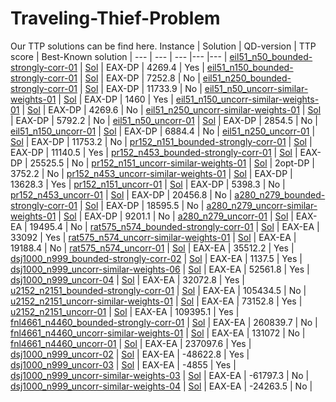 # Traveling-Thief-Problem
Our TTP solutions can be find here.
Instance | Solution | QD-version | TTP score | Best-Known solution |
--- | --- | --- |--- |--- |
[eil51_n50_bounded-strongly-corr-01](https://github.com/NikfarjamAdel/Traveling-Thief-Problem/blob/main/Instances/eil51_n50_bounded-strongly-corr_01.ttp) | [Sol](https://github.com/NikfarjamAdel/Traveling-Thief-Problem/blob/main/Solutions/eil51_n50_bounded-strongly-corr_01.txt) | EAX-DP | 4269.4 | Yes |
[eil51_n150_bounded-strongly-corr-01](https://github.com/NikfarjamAdel/Traveling-Thief-Problem/blob/main/Instances/eil51_n150_bounded-strongly-corr_01.ttp) | [Sol](https://github.com/NikfarjamAdel/Traveling-Thief-Problem/blob/main/Solutions/eil51_n150_bounded-strongly-corr_01.txt) | EAX-DP | 7252.8 | No |
[eil51_n250_bounded-strongly-corr-01](https://github.com/NikfarjamAdel/Traveling-Thief-Problem/blob/main/Instances/eil51_n250_bounded-strongly-corr_01.ttp) | [Sol](https://github.com/NikfarjamAdel/Traveling-Thief-Problem/blob/main/Solutions/eil51_n250_bounded-strongly-corr_01.txt) | EAX-DP | 11733.9 | No |
[eil51_n50_uncorr-similar-weights-01](https://github.com/NikfarjamAdel/Traveling-Thief-Problem/blob/main/Instances/eil51_n50_uncorr-similar-weights_01.ttp) | [Sol](https://github.com/NikfarjamAdel/Traveling-Thief-Problem/blob/main/Solutions/eil51_n50_uncorr-similar-weights_01.txt) | EAX-DP | 1460 | Yes |
[eil51_n150_uncorr-similar-weights-01](https://github.com/NikfarjamAdel/Traveling-Thief-Problem/blob/main/Instances/eil51_n150_uncorr-similar-weights_01.ttp) | [Sol](https://github.com/NikfarjamAdel/Traveling-Thief-Problem/blob/main/Solutions/eil51_n150_uncorr-similar-weights_01.txt) | EAX-DP | 4269.6 | No |
[eil51_n250_uncorr-similar-weights-01](https://github.com/NikfarjamAdel/Traveling-Thief-Problem/blob/main/Instances/eil51_n250_uncorr-similar-weights_01.ttp) | [Sol](https://github.com/NikfarjamAdel/Traveling-Thief-Problem/blob/main/Solutions/eil51_n250_uncorr-similar-weights_01.txt) | EAX-DP | 5792.2 | No |
[eil51_n50_uncorr-01](https://github.com/NikfarjamAdel/Traveling-Thief-Problem/blob/main/Instances/eil51_n50_uncorr_01.ttp) | [Sol](https://github.com/NikfarjamAdel/Traveling-Thief-Problem/blob/main/Solutions/eil51_n50_uncorr_01.txt) | EAX-DP | 2854.5 | No |
[eil51_n150_uncorr-01](https://github.com/NikfarjamAdel/Traveling-Thief-Problem/blob/main/Instances/eil51_n150_uncorr_01.ttp) | [Sol](https://github.com/NikfarjamAdel/Traveling-Thief-Problem/blob/main/Solutions/eil51_n150_uncorr_01.txt) | EAX-DP | 6884.4 | No |
[eil51_n250_uncorr-01](https://github.com/NikfarjamAdel/Traveling-Thief-Problem/blob/main/Instances/eil51_n250_uncorr_01.ttp) | [Sol](https://github.com/NikfarjamAdel/Traveling-Thief-Problem/blob/main/Solutions/eil51_n250_uncorr_01.txt) | EAX-DP | 11753.2 | No |
[pr152_n151_bounded-strongly-corr-01](https://github.com/NikfarjamAdel/Traveling-Thief-Problem/blob/main/Instances/pr152_n151_bounded-strongly-corr_01.ttp) | [Sol](https://github.com/NikfarjamAdel/Traveling-Thief-Problem/blob/main/Solutions/pr152_n151_bounded-strongly-corr_01.txt) | EAX-DP | 11140.5 | Yes |
[pr152_n453_bounded-strongly-corr-01](https://github.com/NikfarjamAdel/Traveling-Thief-Problem/blob/main/Instances/pr152_n453_bounded-strongly-corr_01.ttp) | [Sol](https://github.com/NikfarjamAdel/Traveling-Thief-Problem/blob/main/Solutions/pr152_n453_bounded-strongly-corr_01.txt) | EAX-DP | 25525.5 | No |
[pr152_n151_uncorr-similar-weights-01](https://github.com/NikfarjamAdel/Traveling-Thief-Problem/blob/main/Instances/pr152_n151_uncorr-similar-weights_01.ttp) | [Sol](https://github.com/NikfarjamAdel/Traveling-Thief-Problem/blob/main/Solutions/pr152_n151_uncorr-similar-weights_01.txt) | 2opt-DP | 3752.2 | No |
[pr152_n453_uncorr-similar-weights-01](https://github.com/NikfarjamAdel/Traveling-Thief-Problem/blob/main/Instances/pr152_n453_uncorr-similar-weights_01.ttp) | [Sol](https://github.com/NikfarjamAdel/Traveling-Thief-Problem/blob/main/Solutions/pr152_n453_uncorr-similar-weights_01.txt) | EAX-DP | 13628.3 | Yes |
[pr152_n151_uncorr-01](https://github.com/NikfarjamAdel/Traveling-Thief-Problem/blob/main/Instances/pr152_n151_uncorr_01.ttp) | [Sol](https://github.com/NikfarjamAdel/Traveling-Thief-Problem/blob/main/Solutions/pr152_n151_uncorr_01.txt) | EAX-DP | 5398.3 | No |
[pr152_n453_uncorr-01](https://github.com/NikfarjamAdel/Traveling-Thief-Problem/blob/main/Instances/pr152_n453_uncorr_01.ttp) | [Sol](https://github.com/NikfarjamAdel/Traveling-Thief-Problem/blob/main/Solutions/pr152_n453_uncorr_01.txt) | EAX-DP | 20456.8 | No |
[a280_n279_bounded-strongly-corr-01](https://github.com/NikfarjamAdel/Traveling-Thief-Problem/blob/main/Instances/a280_n279_bounded-strongly-corr_01.ttp) | [Sol](https://github.com/NikfarjamAdel/Traveling-Thief-Problem/blob/main/Solutions/a280_n279_bounded-strongly-corr_01.txt) | EAX-DP | 18595.5 | No |
[a280_n279_uncorr-similar-weights-01](https://github.com/NikfarjamAdel/Traveling-Thief-Problem/blob/main/Instances/a280_n279_uncorr-similar-weights_01.ttp) | [Sol](https://github.com/NikfarjamAdel/Traveling-Thief-Problem/blob/main/Solutions/a280_n279_uncorr-similar-weights_01.txt) | EAX-DP | 9201.1 | No |
[a280_n279_uncorr-01](https://github.com/NikfarjamAdel/Traveling-Thief-Problem/blob/main/Instances/a280_n279_uncorr_01.ttp) | [Sol](https://github.com/NikfarjamAdel/Traveling-Thief-Problem/blob/main/Solutions/a280_n279_uncorr_01.txt) | EAX-EA | 19495.4 | No |
[rat575_n574_bounded-strongly-corr-01](https://github.com/NikfarjamAdel/Traveling-Thief-Problem/blob/main/Instances/rat575_n574_bounded-strongly-corr_01.ttp) | [Sol](https://github.com/NikfarjamAdel/Traveling-Thief-Problem/blob/main/Solutions/rat575_n574_bounded-strongly-corr_01.txt) | EAX-EA | 33092 | Yes |
[rat575_n574_uncorr-similar-weights-01](https://github.com/NikfarjamAdel/Traveling-Thief-Problem/blob/main/Instances/rat575_n574_uncorr-similar-weights_01.ttp) | [Sol](https://github.com/NikfarjamAdel/Traveling-Thief-Problem/blob/main/Solutions/rat575_n574_uncorr-similar-weights_01.txt) | EAX-EA | 19188.4 | No |
[rat575_n574_uncorr-01](https://github.com/NikfarjamAdel/Traveling-Thief-Problem/blob/main/Instances/rat575_n574_uncorr_01.ttp) | [Sol](https://github.com/NikfarjamAdel/Traveling-Thief-Problem/blob/main/Solutions/rat575_n574_uncorr_01.txt) | EAX-EA | 35512.2 | Yes |
[dsj1000_n999_bounded-strongly-corr-02](https://github.com/NikfarjamAdel/Traveling-Thief-Problem/blob/main/Instances/dsj1000_n999_bounded-strongly-corr_02.ttp) | [Sol](https://github.com/NikfarjamAdel/Traveling-Thief-Problem/blob/main/Solutions/dsj1000_n999_bounded-strongly-corr_02.txt) | EAX-EA | 1137.5 | Yes |
[dsj1000_n999_uncorr-similar-weights-06](https://github.com/NikfarjamAdel/Traveling-Thief-Problem/blob/main/Instances/dsj1000_n999_uncorr-similar-weights_06.ttp) | [Sol](https://github.com/NikfarjamAdel/Traveling-Thief-Problem/blob/main/Solutions/dsj1000_n999_uncorr-similar-weights_06.txt) | EAX-EA | 52561.8 | Yes |
[dsj1000_n999_uncorr-04](https://github.com/NikfarjamAdel/Traveling-Thief-Problem/blob/main/Instances/dsj1000_n999_uncorr_04.ttp) | [Sol](https://github.com/NikfarjamAdel/Traveling-Thief-Problem/blob/main/Solutions/dsj1000_n999_uncorr_04.txt) | EAX-EA | 32072.8 | Yes |
[u2152_n2151_bounded-strongly-corr-01](https://github.com/NikfarjamAdel/Traveling-Thief-Problem/blob/main/Instances/u2152_n2151_bounded-strongly-corr_01.ttp) | [Sol](https://github.com/NikfarjamAdel/Traveling-Thief-Problem/blob/main/Solutions/u2152_n2151_bounded-strongly-corr_01.txt) | EAX-EA | 105434.5 | No |
[u2152_n2151_uncorr-similar-weights-01](https://github.com/NikfarjamAdel/Traveling-Thief-Problem/blob/main/Instances/u2152_n2151_uncorr-similar-weights_01.ttp) | [Sol](https://github.com/NikfarjamAdel/Traveling-Thief-Problem/blob/main/Solutions/u2152_n2151_uncorr-similar-weights_01.txt) | EAX-EA | 73152.8 | Yes |
[u2152_n2151_uncorr-01](https://github.com/NikfarjamAdel/Traveling-Thief-Problem/blob/main/Instances/u2152_n2151_uncorr_01.ttp) | [Sol](https://github.com/NikfarjamAdel/Traveling-Thief-Problem/blob/main/Solutions/u2152_n2151_uncorr_01.txt) | EAX-EA | 109395.1 | Yes |
[fnl4661_n4460_bounded-strongly-corr-01](https://github.com/NikfarjamAdel/Traveling-Thief-Problem/blob/main/Instances/fnl4661_n4460_bounded-strongly-corr_01.ttp) | [Sol](https://github.com/NikfarjamAdel/Traveling-Thief-Problem/blob/main/Solutions/fnl4661_n4460_bounded-strongly-corr_01.txt) | EAX-EA | 260839.7 | No |
[fnl4661_n4460_uncorr-similar-weights-01](https://github.com/NikfarjamAdel/Traveling-Thief-Problem/blob/main/Instances/fnl4661_n4460_uncorr-similar-weights_01.ttp) | [Sol](https://github.com/NikfarjamAdel/Traveling-Thief-Problem/blob/main/Solutions/fnl4661_n4460_uncorr-similar-weights_01.txt) | EAX-EA | 131072 | No |
[fnl4661_n4460_uncorr-01](https://github.com/NikfarjamAdel/Traveling-Thief-Problem/blob/main/Instances/fnl4661_n4460_uncorr_01.ttp) | [Sol](https://github.com/NikfarjamAdel/Traveling-Thief-Problem/blob/main/Solutions/fnl4661_n4460_uncorr_01.txt) | EAX-EA | 237097.6 | Yes |
[dsj1000_n999_uncorr-02](https://github.com/NikfarjamAdel/Traveling-Thief-Problem/blob/main/Instances/dsj1000_n999_uncorr_02.ttp) | [Sol](https://github.com/NikfarjamAdel/Traveling-Thief-Problem/blob/main/Solutions/dsj1000_n999_uncorr_02.txt) | EAX-EA | -48622.8 | Yes |
[dsj1000_n999_uncorr-03](https://github.com/NikfarjamAdel/Traveling-Thief-Problem/blob/main/Instances/dsj1000_n999_uncorr_03.ttp) | [Sol](https://github.com/NikfarjamAdel/Traveling-Thief-Problem/blob/main/Solutions/dsj1000_n999_uncorr_03.txt) | EAX-EA | -4855 | Yes |
[dsj1000_n999_uncorr-similar-weights-03](https://github.com/NikfarjamAdel/Traveling-Thief-Problem/blob/main/Instances/dsj1000_n999_uncorr-similar-weights_03.ttp) | [Sol](https://github.com/NikfarjamAdel/Traveling-Thief-Problem/blob/main/Solutions/dsj1000_n999_uncorr-similar-weights_03.txt) | EAX-EA | -61797.3 | No |
[dsj1000_n999_uncorr-similar-weights-04](https://github.com/NikfarjamAdel/Traveling-Thief-Problem/blob/main/Instances/dsj1000_n999_uncorr-similar-weights_04.ttp) | [Sol](https://github.com/NikfarjamAdel/Traveling-Thief-Problem/blob/main/Solutions/dsj1000_n999_uncorr-similar-weights_04.txt) | EAX-EA | -24263.5 | No |
